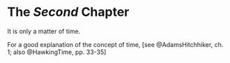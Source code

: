 # The *Second* Chapter

It is only a matter of time.

For a good explanation of the concept of time, [see @AdamsHitchhiker, ch. 1; also @HawkingTime, pp. 33-35]

